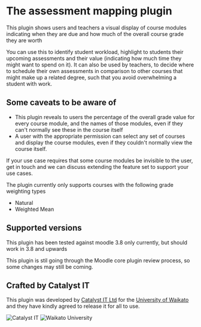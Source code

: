 # The assessment mapping plugin
This plugin shows users and teachers a visual display of course modules indicating when they are due
and how much of the overall course grade they are worth

You can use this to identify student workload, highlight to students their upcoming assessments and
their value (indicating how much time they might want to spend on it). It can also be used by teachers,
to decide where to schedule their own assessments in comparison to other courses that might make up a
related degree, such that you avoid overwhelming a student with work.

## Some caveats to be aware of
- This plugin reveals to users the percentage of the overall grade value for every course module, and the names of those modules, even if they can't normally see these in the course itself
- A user with the appropriate permission can select any set of courses and display the course modules, even if they couldn't normally view the course itself.

If your use case requires that some course modules be invisible to the user, get in touch and we can discuss extending the feature set to support your use cases.

The plugin currently only supports courses with the following grade weighting types
- Natural
- Weighted Mean


## Supported versions
This plugin has been tested against moodle 3.8 only currently, but should work in 3.8 and upwards

This plugin is stil going through the Moodle core plugin review process, so some changes may still be coming.

Crafted by Catalyst IT
----------------------
This plugin was developed by [Catalyst IT Ltd](https://www.catalyst.net.nz) for the [University of Waikato](https://www.waikato.ac.nz) and they have kindly agreed to release it for all to use.

![Catalyst IT](/pix/catalyst-logo.png?raw=true)
![Waikato University](/pix/waikato-logo.png?raw=true)


